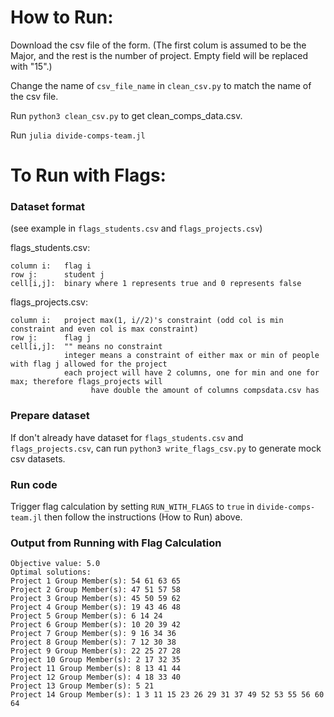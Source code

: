 # How to Run:

Download the csv file of the form. 
(The first colum is assumed to be the Major, and the rest is the number of project. Empty field will be replaced with "15".)

Change the name of `csv_file_name` in `clean_csv.py` to match the name of the csv file.

Run `python3 clean_csv.py` to get clean_comps_data.csv.

Run `julia divide-comps-team.jl`

# To Run with Flags:

### Dataset format
(see example in `flags_students.csv` and `flags_projects.csv`)

flags_students.csv:
```
column i:   flag i
row j:      student j
cell[i,j]:  binary where 1 represents true and 0 represents false
```

flags_projects.csv:
```
column i:   project max(1, i//2)'s constraint (odd col is min constraint and even col is max constraint)
row j:      flag j
cell[i,j]:  "" means no constraint
            integer means a constraint of either max or min of people with flag j allowed for the project
            each project will have 2 columns, one for min and one for max; therefore flags_projects will 
                  have double the amount of columns compsdata.csv has
```

 

### Prepare dataset

If don't already have dataset for `flags_students.csv` and `flags_projects.csv`, can run `python3 write_flags_csv.py` to generate mock csv datasets.


### Run code

Trigger flag calculation by setting `RUN_WITH_FLAGS` to `true` in `divide-comps-team.jl` then follow the instructions (How to Run) above.


### Output from Running with Flag Calculation
```
Objective value: 5.0
Optimal solutions:
Project 1 Group Member(s): 54 61 63 65 
Project 2 Group Member(s): 47 51 57 58 
Project 3 Group Member(s): 45 50 59 62 
Project 4 Group Member(s): 19 43 46 48 
Project 5 Group Member(s): 6 14 24 
Project 6 Group Member(s): 10 20 39 42 
Project 7 Group Member(s): 9 16 34 36 
Project 8 Group Member(s): 7 12 30 38 
Project 9 Group Member(s): 22 25 27 28 
Project 10 Group Member(s): 2 17 32 35 
Project 11 Group Member(s): 8 13 41 44 
Project 12 Group Member(s): 4 18 33 40 
Project 13 Group Member(s): 5 21 
Project 14 Group Member(s): 1 3 11 15 23 26 29 31 37 49 52 53 55 56 60 64 
```
